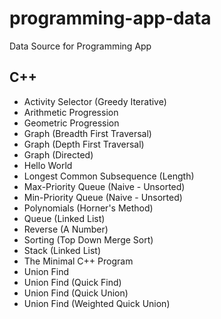 # programming-app-data
Data Source for Programming App

## C++

* Activity Selector (Greedy Iterative)
* Arithmetic Progression
* Geometric Progression
* Graph (Breadth First Traversal)
* Graph (Depth First  Traversal)
* Graph (Directed)
* Hello World
* Longest Common Subsequence (Length)
* Max-Priority Queue (Naive - Unsorted)
* Min-Priority Queue (Naive - Unsorted)
* Polynomials (Horner's Method)
* Queue (Linked List)
* Reverse (A Number)
* Sorting (Top Down Merge Sort)
* Stack (Linked List)
* The Minimal C++ Program
* Union Find
* Union Find (Quick Find)
* Union Find (Quick Union)
* Union Find (Weighted Quick Union)